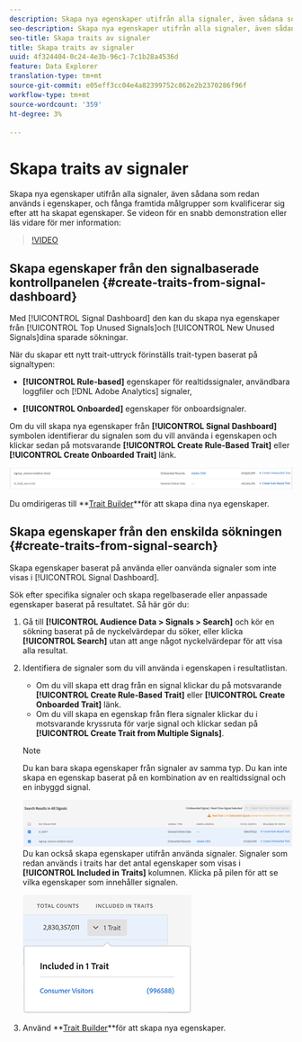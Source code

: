 ```yaml
---
description: Skapa nya egenskaper utifrån alla signaler, även sådana som redan används i egenskaper, och fånga framtida målgrupper som kvalificerar sig efter att ha skapat egenskaper.
seo-description: Skapa nya egenskaper utifrån alla signaler, även sådana som redan används i egenskaper, och fånga framtida målgrupper som kvalificerar sig efter att egenskaperna har skapats.
seo-title: Skapa traits av signaler
title: Skapa traits av signaler
uuid: 4f324404-0c24-4e3b-96c1-7c1b28a4536d
feature: Data Explorer
translation-type: tm+mt
source-git-commit: e05eff3cc04e4a82399752c862e2b2370286f96f
workflow-type: tm+mt
source-wordcount: '359'
ht-degree: 3%

---
```



# Skapa traits av signaler

Skapa nya egenskaper utifrån alla signaler, även sådana som redan används i egenskaper, och fånga framtida målgrupper som kvalificerar sig efter att ha skapat egenskaper. Se videon för en snabb demonstration eller läs vidare för mer information:

>[!VIDEO](https://video.tv.adobe.com/v/25169/?quality=12)

## Skapa egenskaper från den signalbaserade kontrollpanelen {#create-traits-from-signal-dashboard}

Med [!UICONTROL Signal Dashboard] den kan du skapa nya egenskaper från [!UICONTROL Top Unused Signals]och [!UICONTROL New Unused Signals]dina sparade sökningar.

När du skapar ett nytt trait-uttryck förinställs trait-typen baserat på signaltypen:

* **[!UICONTROL Rule-based]** egenskaper för realtidssignaler, användbara loggfiler och [!DNL Adobe Analytics] signaler,

* **[!UICONTROL Onboarded]** egenskaper för onboardsignaler.

Om du vill skapa nya egenskaper från **[!UICONTROL Signal Dashboard]** symbolen identifierar du signalen som du vill använda i egenskapen och klickar sedan på motsvarande **[!UICONTROL Create Rule-Based Trait]** eller **[!UICONTROL Create Onboarded Trait]** länk.

![](assets/signals-create-trait.png)

Du omdirigeras till **[Trait Builder](../../features/traits/about-trait-builder.md)**för att skapa dina nya egenskaper.

## Skapa egenskaper från den enskilda sökningen {#create-traits-from-signal-search}

Skapa egenskaper baserat på använda eller oanvända signaler som inte visas i [!UICONTROL Signal Dashboard].

Sök efter specifika signaler och skapa regelbaserade eller anpassade egenskaper baserat på resultatet. Så här gör du:

1. Gå till **[!UICONTROL Audience Data > Signals > Search]** och kör en sökning baserat på de nyckelvärdepar du söker, eller klicka **[!UICONTROL Search]** utan att ange något nyckelvärdepar för att visa alla resultat.
2. Identifiera de signaler som du vill använda i egenskapen i resultatlistan.
   * Om du vill skapa ett drag från en signal klickar du på motsvarande **[!UICONTROL Create Rule-Based Trait]** eller **[!UICONTROL Create Onboarded Trait]** länk.
   * Om du vill skapa en egenskap från flera signaler klickar du i motsvarande kryssruta för varje signal och klickar sedan på **[!UICONTROL Create Trait from Multiple Signals]**.

   >[!NOTE]
   >Du kan bara skapa egenskaper från signaler av samma typ. Du kan inte skapa en egenskap baserat på en kombination av en realtidssignal och en inbyggd signal.
   >
   > ![](assets/signals-create-trait-search.png)
   >Du kan också skapa egenskaper utifrån använda signaler. Signaler som redan används i traits har det antal egenskaper som visas i **[!UICONTROL Included in Traits]** kolumnen. Klicka på pilen för att se vilka egenskaper som innehåller signalen.
   >
   >![](assets/signals-used-traits.png)

3. Använd **[Trait Builder](../../features/traits/about-trait-builder.md)**för att skapa nya egenskaper.
